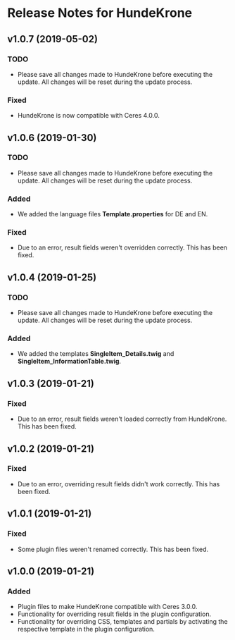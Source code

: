 # Release Notes for HundeKrone

## v1.0.7 (2019-05-02)

### TODO

- Please save all changes made to HundeKrone before executing the update. All changes will be reset during the update process.

### Fixed

- HundeKrone is now compatible with Ceres 4.0.0.

## v1.0.6 (2019-01-30)

### TODO

- Please save all changes made to HundeKrone before executing the update. All changes will be reset during the update process.

### Added

- We added the language files **Template.properties** for DE and EN.

### Fixed

- Due to an error, result fields weren't overridden correctly. This has been fixed.

## v1.0.4 (2019-01-25)

### TODO

- Please save all changes made to HundeKrone before executing the update. All changes will be reset during the update process.

### Added

- We added the templates **SingleItem_Details.twig** and **SingleItem_InformationTable.twig**.

## v1.0.3 (2019-01-21)

### Fixed

- Due to an error, result fields weren't loaded correctly from HundeKrone. This has been fixed.

## v1.0.2 (2019-01-21)

### Fixed

- Due to an error, overriding result fields didn't work correctly. This has been fixed.

## v1.0.1 (2019-01-21)

### Fixed

- Some plugin files weren't renamed correctly. This has been fixed.

## v1.0.0 (2019-01-21)

### Added

- Plugin files to make HundeKrone compatible with Ceres 3.0.0.
- Functionality for overriding result fields in the plugin configuration.
- Functionality for overriding CSS, templates and partials by activating the respective template in the plugin configuration.
